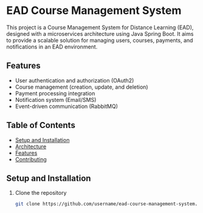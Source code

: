# EAD Course Management System

This project is a Course Management System for Distance Learning (EAD), designed with a microservices architecture using
Java Spring Boot. It aims to provide a scalable solution for managing users, courses, payments, and notifications in an
EAD environment.

## Features

- User authentication and authorization (OAuth2)
- Course management (creation, update, and deletion)
- Payment processing integration
- Notification system (Email/SMS)
- Event-driven communication (RabbitMQ)

## Table of Contents

- [Setup and Installation](#setup-and-installation)
- [Architecture](#architecture)
- [Features](#features)
- [Contributing](#contributing)

## Setup and Installation

1. Clone the repository
   ```bash
   git clone https://github.com/username/ead-course-management-system.git
